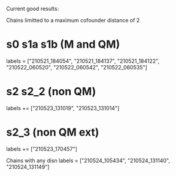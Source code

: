 Current good results:

Chains limitted to a maximum cofounder distance of 2

# s0 s1a s1b (M and QM)
labels = ["210521_184054", "210521_184137", "210521_184122", "210522_060520", "210522_060542", "210522_060535"]
# s2 s2_2 (non QM)
labels += ["210523_131019", "210523_131014"]
# s2_3 (non QM ext)
labels += ["210523_170457"]


Chains with any disn
labels = ["210524_105434", "210524_131140", "210524_131149"]


